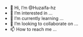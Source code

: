 - 👋 Hi, I’m @Huzaifa-hz
- 👀 I’m interested in ...
- 🌱 I’m currently learning ...
- 💞️ I’m looking to collaborate on ...
- 📫 How to reach me ...

<!---
Huzaifa-hz/Huzaifa-hz is a ✨ special ✨ repository because its `README.md` (this file) appears on your GitHub profile.
You can click the Preview link to take a look at your changes.
--->

